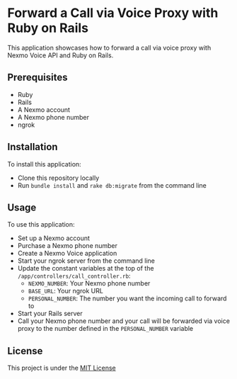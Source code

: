 # Forward a Call via Voice Proxy with Ruby on Rails

This application showcases how to forward a call via voice proxy with Nexmo Voice API and Ruby on Rails.

## Prerequisites

* Ruby
* Rails
* A Nexmo account
* A Nexmo phone number
* ngrok

## Installation

To install this application:

* Clone this repository locally
* Run `bundle install` and `rake db:migrate` from the command line

## Usage

To use this application:

* Set up a Nexmo account
* Purchase a Nexmo phone number
* Create a Nexmo Voice application
* Start your ngrok server from the command line
* Update the constant variables at the top of the `/app/controllers/call_controller.rb`:
  * `NEXMO_NUMBER`: Your Nexmo phone number
  * `BASE_URL`: Your ngrok URL 
  * `PERSONAL_NUMBER`: The number you want the incoming call to forward to
* Start your Rails server
* Call your Nexmo phone number and your call will be forwarded via voice proxy to the number defined in the `PERSONAL_NUMBER` variable

## License

This project is under the [MIT License](LICENSE)
